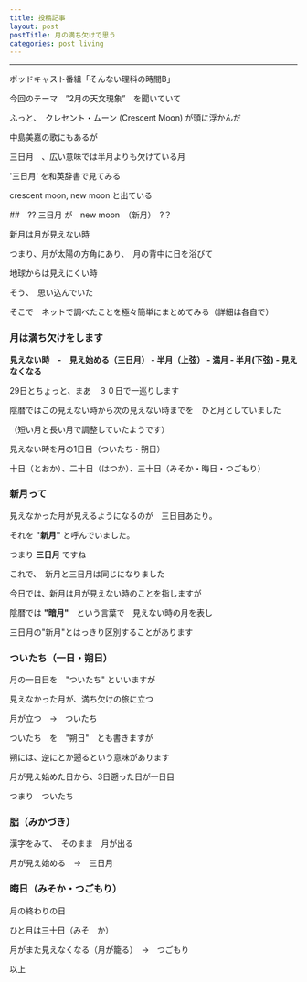 ```yaml
---
title: 投稿記事
layout: post
postTitle: 月の満ち欠けで思う
categories: post living
---
```


-----

<div class="container">
	<div id="svg01"></div>
</div>

ポッドキャスト番組「そんない理科の時間B」

今回のテーマ　”2月の天文現象”　を聞いていて

ふっと、　クレセント・ムーン (Crescent Moon) が頭に浮かんだ

中島美嘉の歌にもあるが

三日月　、広い意味では半月よりも欠けている月

'三日月' を和英辞書で見てみる

crescent moon, new moon と出ている

##　?? 三日月 が　new moon　（新月）　?？

新月は月が見えない時

つまり、月が太陽の方角にあり、　月の背中に日を浴びて

地球からは見えにくい時

そう、　思い込んでいた

そこで　ネットで調べたことを極々簡単にまとめてみる（詳細は各自で）

### 月は満ち欠けをします

__見えない時　-　見え始める（三日月） - 半月（上弦） - 満月 - 半月(下弦) - 見えなくなる__

29日とちょっと、まあ　３０日で一巡りします

陰暦ではこの見えない時から次の見えない時までを　ひと月としていました

（短い月と長い月で調整していたようです）

見えない時を月の1日目（ついたち・朔日）

十日（とおか）、二十日（はつか）、三十日（みそか・晦日・つごもり）

### 新月って

見えなかった月が見えるようになるのが　三日目あたり。

それを __"新月"__ と呼んでいました。

つまり __三日月__ ですね

これで、　新月と三日月は同じになりました

今日では、新月は月が見えない時のことを指しますが

陰暦では __"暗月"__　という言葉で　見えない時の月を表し　

三日月の"新月"とはっきり区別することがあります

### ついたち（一日・朔日）

月の一日目を　"ついたち" といいますが

見えなかった月が、満ち欠けの旅に立つ

月が立つ　→　ついたち

ついたち　を　"朔日"　とも書きますが

朔には、逆にとか遡るという意味があります

月が見え始めた日から、3日遡った日が一日目

つまり　ついたち

### 朏（みかづき）

漢字をみて、　そのまま　月が出る

月が見え始める　→　三日月

### 晦日（みそか・つごもり）

月の終わりの日

ひと月は三十日（みそ　か）

月がまた見えなくなる（月が籠る）　→　つごもり


以上

<script src="//code.jquery.com/jquery-1.11.3.js"></script>
<script src="http://d3js.org/d3.v3.min.js"></script>
<script src="http://koyamatch.com/js/d3draws.js"></script>
<script src="https://cdn.rawgit.com/google/code-prettify/master/loader/run_prettify.js?skin=sons-of-obsidian"></script>

<script type="text/javascript">
  var $window = $(window)
  // make code pretty
  $('pre').addClass('prettyprint');
  $('pre').css({"background":"#111",
	  	           "font-size":"1.05em",
		                "border":"0px"}
		            );
  $('code').css({"font-size":"1.05em","color":"#f00"});
  $('#svg01').css({"text-decoration":"none"});

  var svg01 = d3.select("#svg01").append("svg")
                                 .attr("height",400)
                                 .attr("width",800)
                                 .style("background","#111");
  
  texts = [
  	{"x":10,"y":205,"text":"月",
  	 "stroke":"#ff0","fontSize":17,"strokeWidth":1,"fontFamily":"sans-serif"},
  	
    {"x":50,"y":55,"text":"新月(暗月)",
  	 "stroke":"#ff0","fontSize":17,"strokeWidth":1,"fontFamily":"sans-serif"},
  	{"x":50,"y":80,"text":"三日月",
  	 "stroke":"#ff0","fontSize":17,"strokeWidth":1,"fontFamily":"sans-serif"},
  	{"x":50,"y":130,"text":"半月（上弦）",
  	 "stroke":"#ff0","fontSize":17,"strokeWidth":1,"fontFamily":"sans-serif"},
  	{"x":50,"y":205,"text":"満月",
  	 "stroke":"#ff0","fontSize":17,"strokeWidth":1,"fontFamily":"sans-serif"},
  	{"x":50,"y":280,"text":"半月（下弦）",
  	 "stroke":"#ff0","fontSize":17,"strokeWidth":1,"fontFamily":"sans-serif"},
  	{"x":50,"y":360,"text":"新月(暗月)",
  	 "stroke":"#ff0","fontSize":17,"strokeWidth":1,"fontFamily":"sans-serif"},

  	{"x":150,"y":55,"text":"朔・朔日（さくじつ・ついたち）",
  	 "stroke":"#ff0","fontSize":17,"strokeWidth":1,"fontFamily":"sans-serif"},
  	{"x":150,"y":80,"text":"朏（ひ・みかづき）",
  	 "stroke":"#ff0","fontSize":17,"strokeWidth":1,"fontFamily":"sans-serif"},
  	{"x":150,"y":205,"text":"望・望日（ぼう・ぼうじつ）",
  	 "stroke":"#ff0","fontSize":17,"strokeWidth":1,"fontFamily":"sans-serif"},
  	{"x":150,"y":335,"text":"晦日（みそか・つごもり）",
  	 "stroke":"#ff0","fontSize":17,"strokeWidth":1,"fontFamily":"sans-serif"},
  	{"x":150,"y":360,"text":"朔・朔日",
  	 "stroke":"#ff0","fontSize":17,"strokeWidth":1,"fontFamily":"sans-serif"},
 
  	{"x":380,"y":55,"text":"new moon / dark of the moon",
  	 "stroke":"#ff0","fontSize":17,"strokeWidth":1,"fontFamily":"sans-serif"},
  	{"x":380,"y":80,"text":"[young] crescent moon",
  	 "stroke":"#ff0","fontSize":17,"strokeWidth":1,"fontFamily":"sans-serif"},
  	{"x":380,"y":130,"text":"half moon/first quarter moon",
  	 "stroke":"#ff0","fontSize":17,"strokeWidth":1,"fontFamily":"sans-serif"},
  	{"x":380,"y":205,"text":"full moon",
  	 "stroke":"#ff0","fontSize":17,"strokeWidth":1,"fontFamily":"sans-serif"},
  	{"x":380,"y":280,"text":"half moon/last quarter moon",
  	 "stroke":"#ff0","fontSize":17,"strokeWidth":1,"fontFamily":"sans-serif"},
  	{"x":380,"y":335,"text":"old crescent moon",
  	 "stroke":"#ff0","fontSize":17,"strokeWidth":1,"fontFamily":"sans-serif"},
  	{"x":380,"y":360,"text":"new moon",
  	 "stroke":"#ff0","fontSize":17,"strokeWidth":1,"fontFamily":"sans-serif"},

  	{"x":620,"y":80,"text":"crescent",
  	 "stroke":"#ff0","fontSize":17,"strokeWidth":1,"fontFamily":"sans-serif"},
  	{"x":620,"y":100,"text":"phase",
  	 "stroke":"#ff0","fontSize":17,"strokeWidth":1,"fontFamily":"sans-serif"},
  	{"x":620,"y":160,"text":"gibbous",
  	 "stroke":"#ff0","fontSize":17,"strokeWidth":1,"fontFamily":"sans-serif"},
  	{"x":620,"y":180,"text":"phase",
  	 "stroke":"#ff0","fontSize":17,"strokeWidth":1,"fontFamily":"sans-serif"},
  	{"x":620,"y":230,"text":"gibbous",
  	 "stroke":"#ff0","fontSize":17,"strokeWidth":1,"fontFamily":"sans-serif"},
  	{"x":620,"y":250,"text":"phase",
  	 "stroke":"#ff0","fontSize":17,"strokeWidth":1,"fontFamily":"sans-serif"},
  	{"x":620,"y":300,"text":"crescent",
  	 "stroke":"#ff0","fontSize":17,"strokeWidth":1,"fontFamily":"sans-serif"},
  	{"x":620,"y":320,"text":"phase",
  	 "stroke":"#ff0","fontSize":17,"strokeWidth":1,"fontFamily":"sans-serif"},

  	{"x":720,"y":130,"text":"waxing",
  	 "stroke":"#ff0","fontSize":17,"strokeWidth":1,"fontFamily":"sans-serif"},
  	{"x":720,"y":280,"text":"waning",
  	 "stroke":"#ff0","fontSize":17,"strokeWidth":1,"fontFamily":"sans-serif"},

  ];

  lines = [
    // 外枠
    {"x1": 5, "y1": 35, "x2": 780, "y2": 35, "stroke": "#fff","strokeWidth":"3px"},
    {"x1": 5, "y1": 370, "x2": 780, "y2": 370, "stroke": "#fff","strokeWidth":"3px"},
    {"x1": 5, "y1": 35, "x2": 5, "y2": 370, "stroke": "#fff","strokeWidth":"3px"},
    {"x1": 780, "y1": 35, "x2": 780, "y2": 370, "stroke": "#fff","strokeWidth":"3px"},
    // 縦線
    {"x1": 35, "y1": 35, "x2": 35, "y2": 370, "stroke": "#fff"},
    {"x1": 140, "y1": 35, "x2": 140, "y2": 370, "stroke": "#fff"},
    {"x1": 365, "y1": 35, "x2": 365, "y2": 370, "stroke": "#fff"},
    {"x1": 610, "y1": 35, "x2": 610, "y2": 370, "stroke": "#fff"},
    {"x1": 705, "y1": 35, "x2": 705, "y2": 370, "stroke": "#fff"},
    // 横線
    {"x1": 610, "y1": 125, "x2": 705, "y2": 125, "stroke": "#fff"},
    {"x1": 610, "y1": 200, "x2": 780, "y2": 200, "stroke": "#fff"},
    {"x1": 610, "y1": 275, "x2": 705, "y2": 275, "stroke": "#fff"},
  ];

  drawText(svg01,texts);
  drawLine(svg01,lines);
 

</script>